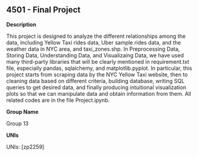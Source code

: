 ## 4501 - Final Project 

**Description**

This project is designed to analyze the different relationships among the data, including Yellow Taxi rides data, Uber sample rides data, and the weather data in NYC area, and taxi_zones.shp. In Preprocessing Data, Storing Data, Understanding Data, and Visualizaing Data, we have used many third-party libraries that will be clearly mentioned in requirement.txt file, especially pandas, sqlalchemy, and matplotlib.pyplot. In particular, this project starts from scraping data by the NYC Yellow Taxi website, then to cleaning data based on different criteria, building database, writing SQL queries to get desired data, and finally producing intuitional visualization plots so that we can manipulate data and obtain information from them. All related codes are in the file Project.ipynb. 

**Group Name**

Group 13

**UNIs**

UNIs: [zp2259]
